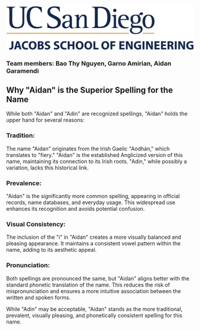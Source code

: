 ![profile](/images/logo.jpg)
### Team members: Bao Thy Nguyen, Garno Amirian, Aidan Garamendi 

## Why "Aidan" is the Superior Spelling for the Name

While both "Aidan" and "Adin" are recognized spellings, "Aidan" holds the upper hand for several reasons:

### Tradition: 
The name "Aidan" originates from the Irish Gaelic "Aodhán," which translates to "fiery." "Aidan" is the established Anglicized version of this name, maintaining its connection to its Irish roots. "Adin," while possibly a variation, lacks this historical link.

### Prevalence: 
"Aidan" is the significantly more common spelling, appearing in official records, name databases, and everyday usage. This widespread use enhances its recognition and avoids potential confusion.

### Visual Consistency: 
The inclusion of the "i" in "Aidan" creates a more visually balanced and pleasing appearance. It maintains a consistent vowel pattern within the name, adding to its aesthetic appeal.

###  Pronunciation: 
Both spellings are pronounced the same, but "Aidan" aligns better with the standard phonetic translation of the name. This reduces the risk of mispronunciation and ensures a more intuitive association between the written and spoken forms.

While "Adin" may be acceptable, "Aidan" stands as the more traditional, prevalent, visually pleasing, and phonetically consistent spelling for this name.

